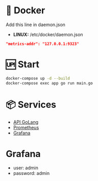 # 🐳 Docker
Add this line in daemon.json <br />
- **LINUX:** /etc/docker/daemon.json

```json
"metrics-addr": "127.0.0.1:9323"
```

# 🆙 Start
```bash
docker-compose up -d --build
docker-compose exec app go run main.go
```
# 📦 Services
- [API GoLang](http://localhost:8181)
- [Prometheus](http://localhost:9090)
- [Grafana](http://localhost:3000)

# Grafana
- user: admin
- password: admin